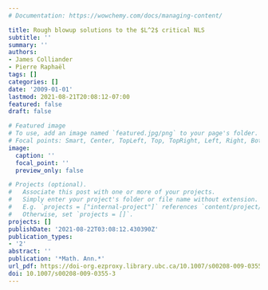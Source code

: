 ```yaml
---
# Documentation: https://wowchemy.com/docs/managing-content/

title: Rough blowup solutions to the $L^2$ critical NLS
subtitle: ''
summary: ''
authors:
- James Colliander
- Pierre Raphaël
tags: []
categories: []
date: '2009-01-01'
lastmod: 2021-08-21T20:08:12-07:00
featured: false
draft: false

# Featured image
# To use, add an image named `featured.jpg/png` to your page's folder.
# Focal points: Smart, Center, TopLeft, Top, TopRight, Left, Right, BottomLeft, Bottom, BottomRight.
image:
  caption: ''
  focal_point: ''
  preview_only: false

# Projects (optional).
#   Associate this post with one or more of your projects.
#   Simply enter your project's folder or file name without extension.
#   E.g. `projects = ["internal-project"]` references `content/project/deep-learning/index.md`.
#   Otherwise, set `projects = []`.
projects: []
publishDate: '2021-08-22T03:08:12.430390Z'
publication_types:
- '2'
abstract: ''
publication: '*Math. Ann.*'
url_pdf: https://doi-org.ezproxy.library.ubc.ca/10.1007/s00208-009-0355-3
doi: 10.1007/s00208-009-0355-3
---
```

